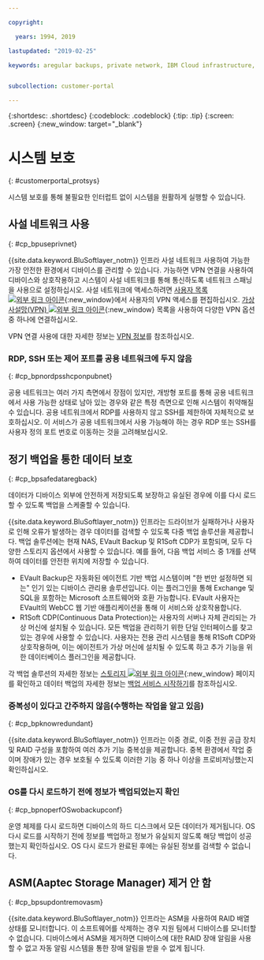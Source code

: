 ```yaml
---

copyright:

  years: 1994, 2019

lastupdated: "2019-02-25"

keywords: aregular backups, private network, IBM Cloud infrastructure, 


subcollection: customer-portal

---
```


{:shortdesc: .shortdesc}
{:codeblock: .codeblock}
{:tip: .tip}
{:screen: .screen}
{:new_window: target="_blank"}


# 시스템 보호
{: #customerportal_protsys}

시스템 보호를 통해 불필요한 인터럽트 없이 시스템을 원활하게 실행할 수 있습니다.

## 사설 네트워크 사용
{: #cp_bpuseprivnet}

{{site.data.keyword.BluSoftlayer_notm}} 인프라 사설 네트워크 사용하여 가능한 가장 안전한 환경에서 디바이스를 관리할 수 있습니다. 가능하면 VPN 연결을 사용하여 디바이스와 상호작용하고 시스템이 사설 네트워크를 통해 통신하도록 네트워크 스패닝을 사용으로 설정하십시오. 사설 네트워크에 액세스하려면 [사용자 목록 ![외부 링크 아이콘](../icons/launch-glyph.svg)](https://control.softlayer.com/account/user/list){:new_window}에서
사용자의 VPN 액세스를 편집하십시오. [가상 사설망(VPN) ![외부 링크 아이콘](../icons/launch-glyph.svg)](http://www.softlayer.com/vpn-access){:new_window} 목록을 사용하여 다양한 VPN 옵션 중 하나에 연결하십시오.

VPN 연결 사용에 대한 자세한 정보는 [VPN 정보](/docs/infrastructure/iaas-vpn?topic=VPN-about-vpn#about-vpn)를 참조하십시오.

### RDP, SSH 또는 제어 포트를 공용 네트워크에 두지 않음
{: #cp_bpnordpsshcponpubnet}

공용 네트워크는 여러 가지 측면에서 장점이 있지만, 개방형 포트를 통해 공용 네트워크에서 사용 가능한 상태로 남아 있는 경우와 같은 특정 측면으로 인해 시스템이 취약해질 수 있습니다. 공용 네트워크에서 RDP를 사용하지 않고 SSH를 제한하여 자체적으로 보호하십시오. 이 서비스가 공용 네트워크에서 사용 가능해야 하는 경우 RDP 또는 SSH를 사용자 정의 포트 번호로 이동하는 것을 고려해보십시오.

## 정기 백업을 통한 데이터 보호
{: #cp_bpsafedataregback}

데이터가 디바이스 외부에 안전하게 저장되도록 보장하고 유실된 경우에 이를 다시 로드할 수 있도록 백업을 스케줄할 수 있습니다.

{{site.data.keyword.BluSoftlayer_notm}} 인프라는 드라이브가 실패하거나 사용자로 인해 오류가 발생하는 경우 데이터를 검색할 수 있도록 다중 백업 솔루션을 제공합니다. 백업 솔루션에는 현재 NAS, EVault Backup 및 R1Soft CDP가 포함되며, 모두 다양한 스토리지 옵션에서 사용할 수 있습니다.
예를 들어, 다음 백업 서비스 중 1개를 선택하여 데이터를 안전한 위치에 저장할 수 있습니다.
  * EVault Backup은 자동화된 에이전트 기반 백업 시스템이며 "한 번만 설정하면 되는" 인기 있는 디바이스 관리용 솔루션입니다. 이는 플러그인을 통해 Exchange 및 SQL을 포함하는 Microsoft 소프트웨어와 호환 가능합니다. EVault 사용자는 EVault의 WebCC 웹 기반 애플리케이션을 통해 이 서비스와 상호작용합니다.
  * R1Soft CDP(Continuous Data Protection)는 사용자의 서버나 자체 관리되는 가상 머신에 설치될 수 있습니다. 모든 백업을 관리하기 위한 단일 인터페이스를 찾고 있는 경우에 사용할 수 있습니다. 사용자는 전용 관리 시스템을 통해 R1Soft CDP와 상호작용하며, 이는 에이전트가 가상 머신에 설치될 수 있도록 하고 추가 기능을 위한 데이터베이스 플러그인을 제공합니다.

 각 백업 솔루션의 자세한 정보는 [스토리지 ![외부 링크 아이콘](../icons/launch-glyph.svg)](http://www.softlayer.com/services/storagelayer/){:new_window} 페이지를 확인하고 데이터 백업의 자세한 정보는 [백업 서비스 시작하기](/docs/infrastructure/Backup?topic=Backup-GettingStarted#GettingStarted)를 참조하십시오.

### 중복성이 있다고 간주하지 않음(수행하는 작업을 알고 있음)
{: #cp_bpknowredundant}

{{site.data.keyword.BluSoftlayer_notm}} 인프라는 이중 경로, 이중 전원 공급 장치 및 RAID 구성을 포함하여 여러 추가 기능 중복성을 제공합니다. 중복 환경에서 작업 중이며 장애가 있는 경우 보호될 수 있도록 이러한 기능 중 하나 이상을 프로비저닝했는지 확인하십시오.

### OS를 다시 로드하기 전에 정보가 백업되었는지 확인
{: #cp_bpnoperfOSwobackupconf}

운영 체제를 다시 로드하면 디바이스의 하드 디스크에서 모든 데이터가 제거됩니다. OS 다시 로드를 시작하기 전에 정보를 백업하고 정보가 유실되지 않도록 해당 백업이 성공했는지 확인하십시오. OS 다시 로드가 완료된 후에는 유실된 정보를 검색할 수 없습니다.

## ASM(Aaptec Storage Manager) 제거 안 함
{: #cp_bpsupdontremovasm}

 {{site.data.keyword.BluSoftlayer_notm}} 인프라는 ASM을 사용하여 RAID 배열 상태를 모니터합니다. 이 소프트웨어를 삭제하는 경우 지원 팀에서 디바이스를 모니터할 수 없습니다. 디바이스에서 ASM을 제거하면 디바이스에 대한 RAID 장애 알림을 사용할 수 없고 자동 알림 시스템을 통한 장애 알림을 받을 수 없게 됩니다.
